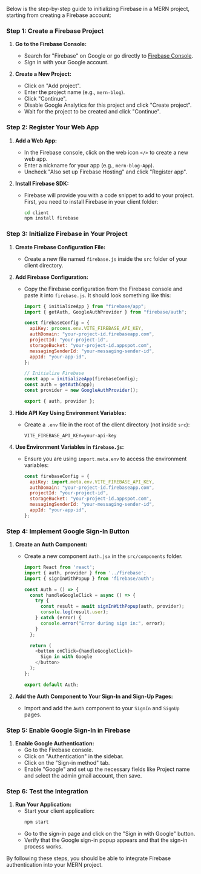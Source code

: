 Below is the step-by-step guide to initializing Firebase in a MERN project, starting from creating a Firebase account:

### Step 1: Create a Firebase Project

1. **Go to the Firebase Console:**

   - Search for "Firebase" on Google or go directly to [Firebase Console](https://console.firebase.google.com/).
   - Sign in with your Google account.
2. **Create a New Project:**

   - Click on "Add project".
   - Enter the project name (e.g., `mern-blog`).
   - Click "Continue".
   - Disable Google Analytics for this project and click "Create project".
   - Wait for the project to be created and click "Continue".

### Step 2: Register Your Web App

1. **Add a Web App:**

   - In the Firebase console, click on the web icon `</>` to create a new web app.
   - Enter a nickname for your app (e.g., `mern-blog-App`).
   - Uncheck "Also set up Firebase Hosting" and click "Register app".
2. **Install Firebase SDK:**

   - Firebase will provide you with a code snippet to add to your project. First, you need to install Firebase in your client folder:
     ```bash
     cd client
     npm install firebase
     ```

### Step 3: Initialize Firebase in Your Project

1. **Create Firebase Configuration File:**

   - Create a new file named `firebase.js` inside the `src` folder of your client directory.
2. **Add Firebase Configuration:**

   - Copy the Firebase configuration from the Firebase console and paste it into `firebase.js`. It should look something like this:
     ```javascript
     import { initializeApp } from "firebase/app";
     import { getAuth, GoogleAuthProvider } from "firebase/auth";

     const firebaseConfig = {
       apiKey: process.env.VITE_FIREBASE_API_KEY,
       authDomain: "your-project-id.firebaseapp.com",
       projectId: "your-project-id",
       storageBucket: "your-project-id.appspot.com",
       messagingSenderId: "your-messaging-sender-id",
       appId: "your-app-id",
     };

     // Initialize Firebase
     const app = initializeApp(firebaseConfig);
     const auth = getAuth(app);
     const provider = new GoogleAuthProvider();

     export { auth, provider };
     ```
3. **Hide API Key Using Environment Variables:**

   - Create a `.env` file in the root of the client directory (not inside `src`):
     ```
     VITE_FIREBASE_API_KEY=your-api-key
     ```
4. **Use Environment Variables in `firebase.js`:**

   - Ensure you are using `import.meta.env` to access the environment variables:
     ```javascript
     const firebaseConfig = {
       apiKey: import.meta.env.VITE_FIREBASE_API_KEY,
       authDomain: "your-project-id.firebaseapp.com",
       projectId: "your-project-id",
       storageBucket: "your-project-id.appspot.com",
       messagingSenderId: "your-messaging-sender-id",
       appId: "your-app-id",
     };
     ```

### Step 4: Implement Google Sign-In Button

1. **Create an Auth Component:**

   - Create a new component `Auth.jsx` in the `src/components` folder.
     ```javascript
     import React from 'react';
     import { auth, provider } from '../firebase';
     import { signInWithPopup } from 'firebase/auth';

     const Auth = () => {
       const handleGoogleClick = async () => {
         try {
           const result = await signInWithPopup(auth, provider);
           console.log(result.user);
         } catch (error) {
           console.error("Error during sign in:", error);
         }
       };

       return (
         <button onClick={handleGoogleClick}>
           Sign in with Google
         </button>
       );
     };

     export default Auth;
     ```
2. **Add the Auth Component to Your Sign-In and Sign-Up Pages:**

   - Import and add the `Auth` component to your `SignIn` and `SignUp` pages.

### Step 5: Enable Google Sign-In in Firebase

1. **Enable Google Authentication:**
   - Go to the Firebase console.
   - Click on "Authentication" in the sidebar.
   - Click on the "Sign-in method" tab.
   - Enable "Google" and set up the necessary fields like Project name and select the admin gmail account, then save.

### Step 6: Test the Integration

1. **Run Your Application:**
   - Start your client application:
     ```bash
     npm start
     ```
   - Go to the sign-in page and click on the "Sign in with Google" button.
   - Verify that the Google sign-in popup appears and that the sign-in process works.

By following these steps, you should be able to integrate Firebase authentication into your MERN project.

